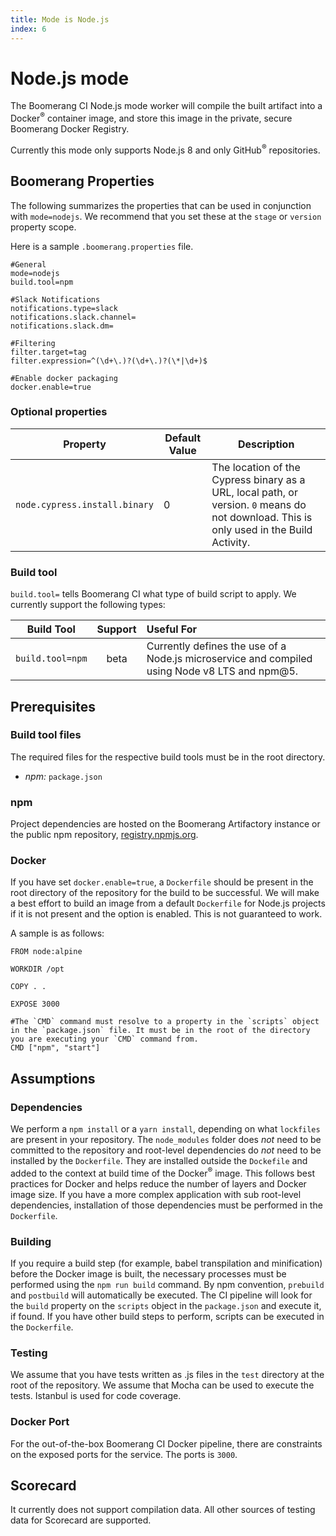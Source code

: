 ```yaml
---
title: Mode is Node.js
index: 6
---
```


# Node.js mode

The Boomerang CI Node.js mode worker will compile the built artifact into a Docker<sup>®</sup> container image, and store this image in the private, secure Boomerang Docker Registry.

Currently this mode only supports Node.js 8 and only GitHub<sup>®</sup> repositories.

## Boomerang Properties

The following summarizes the properties that can be used in conjunction with `mode=nodejs`. We recommend that you set these at the `stage` or `version` property scope.

Here is a sample `.boomerang.properties` file.

```
#General
mode=nodejs
build.tool=npm

#Slack Notifications
notifications.type=slack
notifications.slack.channel=
notifications.slack.dm=

#Filtering
filter.target=tag
filter.expression=^(\d+\.)?(\d+\.)?(\*|\d+)$

#Enable docker packaging
docker.enable=true
```

### Optional properties

| Property | Default Value  | Description |
| --- | --- | --- |
| `node.cypress.install.binary` | 0 | The location of the Cypress binary as a URL, local path, or version. `0` means do not download. This is only used in the Build Activity. |

### Build tool

`build.tool=` tells Boomerang CI what type of build script to apply. We currently support the following types:

| **Build Tool** | **Support** |                                        **Useful For**                                         |
| :------------: | :---------: | :------------------------------------------------------------------------------------------- |
| `build.tool=npm` |    beta     | Currently defines the use of a Node.js microservice and compiled using Node v8 LTS and npm@5. |

## Prerequisites

### Build tool files

The required files for the respective build tools must be in the root directory.

- _npm:_ `package.json`

### npm

Project dependencies are hosted on the Boomerang Artifactory instance or the public npm repository, [registry.npmjs.org](`https://registry.npmjs.org/`).

### Docker

If you have set `docker.enable=true`, a `Dockerfile` should be present in the root directory of the repository for the build to be successful. We will make a best effort to build an image from a default `Dockerfile` for Node.js projects if it is not present and the option is enabled. This is not guaranteed to work.

A sample is as follows:

```
FROM node:alpine

WORKDIR /opt

COPY . .

EXPOSE 3000

#The `CMD` command must resolve to a property in the `scripts` object in the `package.json` file. It must be in the root of the directory you are executing your `CMD` command from.
CMD ["npm", "start"]
```

## Assumptions

### Dependencies

We perform a `npm install` or a `yarn install`, depending on what `lockfiles` are present in your repository. The `node_modules` folder does _not_ need to be committed to the repository and root-level dependencies do _not_ need to be installed by the `Dockerfile`. They are installed outside the `Dockefile` and added to the context at build time of the Docker<sup>®</sup> image. This follows best practices for Docker and helps reduce the number of layers and Docker image size. If you have a more complex application with sub root-level dependencies, installation of those dependencies must be performed in the `Dockerfile`.

### Building

If you require a build step (for example, babel transpilation and minification) before the Docker image is built, the necessary processes must be performed using the `npm run build` command. By npm convention, `prebuild` and `postbuild` will automatically be executed. The CI pipeline will look for the `build` property on the `scripts` object in the `package.json` and execute it, if found. If you have other build steps to perform, scripts can be executed in the `Dockerfile`.

### Testing

We assume that you have tests written as .js files in the `test` directory at the root of the repository. We assume that Mocha can be used to execute the tests. Istanbul is used for code coverage.

### Docker Port

For the out-of-the-box Boomerang CI Docker pipeline, there are constraints on the exposed ports for the service. The ports is `3000`.

## Scorecard

It currently does not support compilation data. All other sources of testing data for Scorecard are supported.
